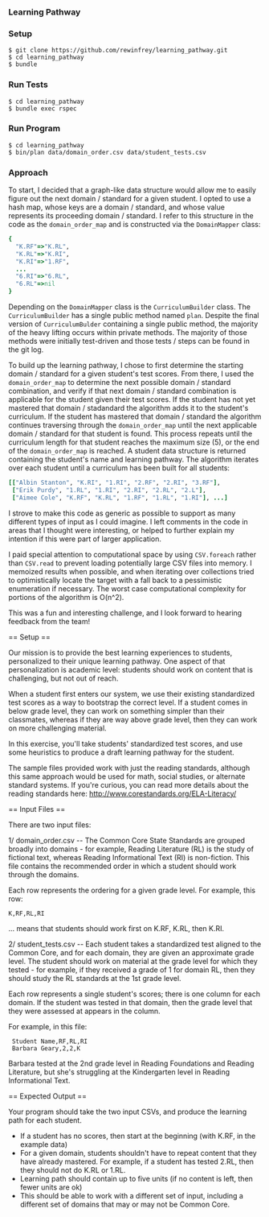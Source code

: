 ### Learning Pathway

### Setup

```
$ git clone https://github.com/rewinfrey/learning_pathway.git
$ cd learning_pathway
$ bundle
```

### Run Tests

```
$ cd learning_pathway
$ bundle exec rspec
```

### Run Program

```
$ cd learning_pathway
$ bin/plan data/domain_order.csv data/student_tests.csv
```

### Approach

To start, I decided that a graph-like data structure would allow me to easily figure
out the next domain / standard for a given student. I opted to use a hash map, whose
keys are a domain / standard, and whose value represents its proceeding domain / standard.
I refer to this structure in the code as the `domain_order_map` and is constructed
via the `DomainMapper` class:

```ruby
{
  "K.RF"=>"K.RL",
  "K.RL"=>"K.RI",
  "K.RI"=>"1.RF",
  ...
  "6.RI"=>"6.RL",
  "6.RL"=>nil
}
```

Depending on the `DomainMapper` class is the `CurriculumBuilder` class. The `CurriculumBuilder`
has a single public method named `plan`. Despite the final version of `CurriculumBulder`
containing a single public method, the majority of the heavy lifting occurs within
private methods. The majority of those methods were initially test-driven and those
tests / steps can be found in the git log.

To build up the learning pathway, I chose to first determine the starting
domain / standard for a given student's test scores. From there, I used the `domain_order_map`
to determine the next possible domain / standard combination, and verify if that next
domain / standard combination is applicable for the student given their test scores.
If the student has not yet mastered that domain / stadandard the algorithm adds it to the student's
curriculum. If the student has mastered that domain / standard the algorithm continues traversing
through the `domain_order_map` until the next applicable domain / standard for that
student is found. This process repeats until the curriculum length for that student reaches
the maximum size (5), or the end of the `domain_order_map` is reached. A student data structure
is returned containing the student's name and learning pathway. The algorithm iterates over each
student until a curriculum has been built for all students:

```ruby
[["Albin Stanton", "K.RI", "1.RI", "2.RF", "2.RI", "3.RF"],
 ["Erik Purdy", "1.RL", "1.RI", "2.RI", "2.RL", "2.L"],
 ["Aimee Cole", "K.RF", "K.RL", "1.RF", "1.RL", "1.RI"], ...]
```

I strove to make this code as generic as possible to support as many different types
of input as I could imagine. I left comments in the code in areas that I thought
were interesting, or helped to further explain my intention if this were part of
larger application.

I paid special attention to computational space by using `CSV.foreach` rather than `CSV.read`
to prevent loading potentially large CSV files into memory. I memoized results when possible,
and when iterating over collections tried to optimistically locate the target with a fall back
to a pessimistic enumeration if necessary. The worst case computational complexity for portions
of the algorithm is O(n^2).

This was a fun and interesting challenge, and I look forward to hearing feedback from the team!

== Setup ==

Our mission is to provide the best learning experiences to students, personalized
to their unique learning pathway. One aspect of that personalization is academic level:
students should work on content that is challenging, but not out of reach.

When a student first enters our system, we use their existing standardized test scores
as a way to bootstrap the correct level. If a student comes in below grade level, they
can work on something simpler than their classmates, whereas if they are way above
grade level, then they can work on more challenging material.

In this exercise, you'll take students' standardized test scores, and use some heuristics
to produce a draft learning pathway for the student.

The sample files provided work with just the reading standards, although this same approach
would be used for math, social studies, or alternate standard systems. If you're curious,
you can read more details about the reading standards here: http://www.corestandards.org/ELA-Literacy/

== Input Files ==

There are two input files:

1/ domain_order.csv -- The Common Core State Standards are grouped broadly into domains -
for example, Reading Literature (RL) is the study of fictional text, whereas
Reading Informational Text (RI) is non-fiction. This file contains the recommended order
in which a student should work through the domains.

Each row represents the ordering for a given grade level. For example, this row:

    K,RF,RL,RI

... means that students should work first on K.RF, K.RL, then K.RI.

2/ student_tests.csv -- Each student takes a standardized test aligned to the Common Core,
and for each domain, they are given an approximate grade level. The student should work
on material at the grade level for which they tested - for example, if they received
a grade of 1 for domain RL, then they should study the RL standards at the 1st grade level.

Each row represents a single student's scores; there is one column for each domain. If the student
was tested in that domain, then the grade level that they were assessed at appears in the column.

For example, in this file:

     Student Name,RF,RL,RI
     Barbara Geary,2,2,K

Barbara tested at the 2nd grade level in Reading Foundations and Reading Literature, but she's struggling
at the Kindergarten level in Reading Informational Text.

== Expected Output ==

Your program should take the two input CSVs, and produce the learning path for each student.

* If a student has no scores, then start at the beginning (with K.RF, in the example data)
* For a given domain, students shouldn't have to repeat content that they have already
mastered. For example, if a student has tested 2.RL, then they should not do K.RL or 1.RL.
* Learning path should contain up to five units (if no content is left, then fewer units are ok)
* This should be able to work with a different set of input, including a different set of
domains that may or may not be Common Core.
